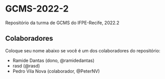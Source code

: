 # GCMS-2022-2
Repositório da turma de GCMS do IFPE-Recife, 2022.2

## Colaboradores
Coloque seu nome abaixo se você é um dos colaboradores do repositório:
* Ramide Dantas (dono, @ramidedantas)
* rasd (@rasd)
* Pedro Vila Nova (colaborador, @PeterNV)
